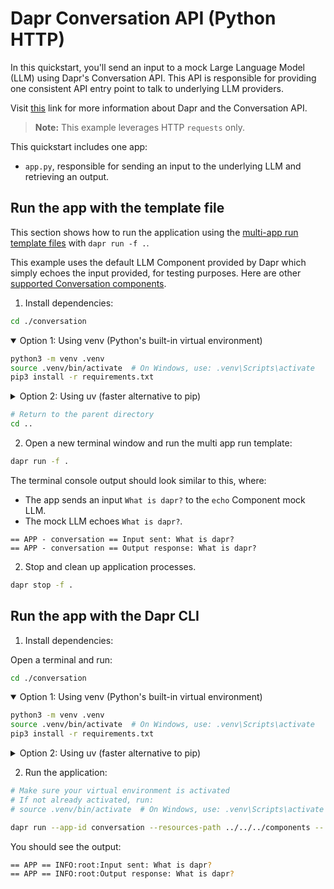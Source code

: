 # Dapr Conversation API (Python HTTP)

In this quickstart, you'll send an input to a mock Large Language Model (LLM) using Dapr's Conversation API. This API is responsible for providing one consistent API entry point to talk to underlying LLM providers.

Visit [this](https://docs.dapr.io/developing-applications/building-blocks/conversation/conversation-overview/) link for more information about Dapr and the Conversation API.

> **Note:** This example leverages HTTP `requests` only.

This quickstart includes one app:

- `app.py`, responsible for sending an input to the underlying LLM and retrieving an output.

## Run the app with the template file

This section shows how to run the application using the [multi-app run template files](https://docs.dapr.io/developing-applications/local-development/multi-app-dapr-run/multi-app-overview/) with `dapr run -f .`.  

This example uses the default LLM Component provided by Dapr which simply echoes the input provided, for testing purposes. Here are other [supported Conversation components](https://docs.dapr.io/reference/components-reference/supported-conversation/).

1. Install dependencies:

<!-- STEP
name: Install Python dependencies
-->

```bash
cd ./conversation
```

<details open="true">
<summary>Option 1: Using venv (Python's built-in virtual environment)</summary>

```bash
python3 -m venv .venv
source .venv/bin/activate  # On Windows, use: .venv\Scripts\activate
pip3 install -r requirements.txt
```

</details>

<details>
<summary>Option 2: Using uv (faster alternative to pip)</summary>

```bash
python3 -m venv .venv
source .venv/bin/activate  # On Windows, use: .venv\Scripts\activate
# If you don't have uv installed yet, install it first:
# pip install uv
uv pip install -r requirements.txt
```

</details>

```bash
# Return to the parent directory
cd ..
```

<!-- END_STEP -->

2. Open a new terminal window and run the multi app run template:

<!-- STEP
name: Run multi app run template
expected_stdout_lines:
  - '== APP - conversation == INFO:root:Input sent: What is dapr?'
  - '== APP - conversation == INFO:root:Output response: What is dapr?'
expected_stderr_lines:
output_match_mode: substring
match_order: none
background: true
sleep: 15
timeout_seconds: 30
-->

```bash
dapr run -f .
```

The terminal console output should look similar to this, where:

- The app sends an input `What is dapr?` to the `echo` Component mock LLM.
- The mock LLM echoes `What is dapr?`.

```text
== APP - conversation == Input sent: What is dapr?
== APP - conversation == Output response: What is dapr?
```

<!-- END_STEP -->

2. Stop and clean up application processes.

<!-- STEP
name: Stop multi-app run 
sleep: 5
-->

```bash
dapr stop -f .
```

<!-- END_STEP -->

## Run the app with the Dapr CLI

1. Install dependencies:

Open a terminal and run:

```bash
cd ./conversation
```

<details open="true">
<summary>Option 1: Using venv (Python's built-in virtual environment)</summary>

```bash
python3 -m venv .venv
source .venv/bin/activate  # On Windows, use: .venv\Scripts\activate
pip3 install -r requirements.txt
```

</details>

<details>
<summary>Option 2: Using uv (faster alternative to pip)</summary>

```bash
python3 -m venv .venv
source .venv/bin/activate  # On Windows, use: .venv\Scripts\activate
# If you don't have uv installed yet, install it first:
# pip install uv
uv pip install -r requirements.txt
```

</details>

2. Run the application:

```bash
# Make sure your virtual environment is activated
# If not already activated, run:
# source .venv/bin/activate  # On Windows, use: .venv\Scripts\activate

dapr run --app-id conversation --resources-path ../../../components -- python3 app.py
```

You should see the output:

```bash
== APP == INFO:root:Input sent: What is dapr?
== APP == INFO:root:Output response: What is dapr?
```
